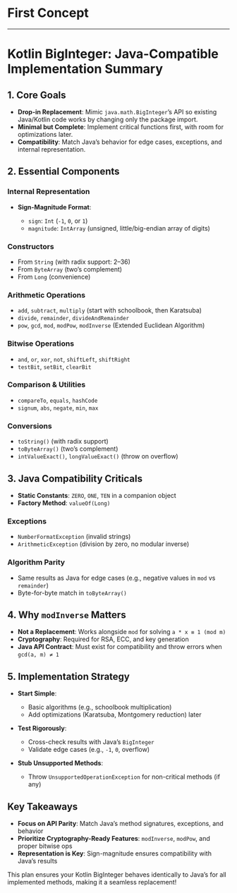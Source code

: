 # First Concept

-----
# Kotlin BigInteger: Java-Compatible Implementation Summary

## 1. Core Goals

* **Drop-in Replacement**: Mimic `java.math.BigInteger`’s API so existing Java/Kotlin code works by changing only the package import.
* **Minimal but Complete**: Implement critical functions first, with room for optimizations later.
* **Compatibility**: Match Java’s behavior for edge cases, exceptions, and internal representation.

## 2. Essential Components

### Internal Representation

* **Sign-Magnitude Format**:

    * `sign`: `Int` (`-1`, `0`, or `1`)
    * `magnitude`: `IntArray` (unsigned, little/big-endian array of digits)

### Constructors

* From `String` (with radix support: 2–36)
* From `ByteArray` (two’s complement)
* From `Long` (convenience)

### Arithmetic Operations

* `add`, `subtract`, `multiply` (start with schoolbook, then Karatsuba)
* `divide`, `remainder`, `divideAndRemainder`
* `pow`, `gcd`, `mod`, `modPow`, `modInverse` (Extended Euclidean Algorithm)

### Bitwise Operations

* `and`, `or`, `xor`, `not`, `shiftLeft`, `shiftRight`
* `testBit`, `setBit`, `clearBit`

### Comparison & Utilities

* `compareTo`, `equals`, `hashCode`
* `signum`, `abs`, `negate`, `min`, `max`

### Conversions

* `toString()` (with radix support)
* `toByteArray()` (two’s complement)
* `intValueExact()`, `longValueExact()` (throw on overflow)

## 3. Java Compatibility Criticals

* **Static Constants**: `ZERO`, `ONE`, `TEN` in a companion object
* **Factory Method**: `valueOf(Long)`

### Exceptions

* `NumberFormatException` (invalid strings)
* `ArithmeticException` (division by zero, no modular inverse)

### Algorithm Parity

* Same results as Java for edge cases (e.g., negative values in `mod` vs `remainder`)
* Byte-for-byte match in `toByteArray()`

## 4. Why `modInverse` Matters

* **Not a Replacement**: Works alongside `mod` for solving `a * x ≡ 1 (mod m)`
* **Cryptography**: Required for RSA, ECC, and key generation
* **Java API Contract**: Must exist for compatibility and throw errors when `gcd(a, m) ≠ 1`

## 5. Implementation Strategy

* **Start Simple**:

    * Basic algorithms (e.g., schoolbook multiplication)
    * Add optimizations (Karatsuba, Montgomery reduction) later

* **Test Rigorously**:

    * Cross-check results with Java’s `BigInteger`
    * Validate edge cases (e.g., `-1`, `0`, overflow)

* **Stub Unsupported Methods**:

    * Throw `UnsupportedOperationException` for non-critical methods (if any)

## Key Takeaways

* **Focus on API Parity**: Match Java’s method signatures, exceptions, and behavior
* **Prioritize Cryptography-Ready Features**: `modInverse`, `modPow`, and proper bitwise ops
* **Representation is Key**: Sign-magnitude ensures compatibility with Java’s results

This plan ensures your Kotlin BigInteger behaves identically to Java’s for all implemented methods, making it a seamless replacement!
